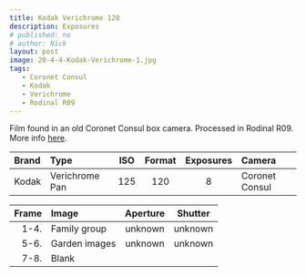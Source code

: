 ```yaml
---
title: Kodak Verichrome 120
description: Exposures
# published: no
# author: Nick
layout: post
image: 20-4-4-Kodak-Verichrome-1.jpg
tags:
   - Coronet Consul
   - Kodak
   - Verichrome
   - Rodinal R09
---
```

Film found in an old Coronet Consul box camera. Processed in Rodinal R09. More info [here](/2020/04/11/lost-and-found). 

Brand|Type|ISO|Format|Exposures|Camera
:----|:---|:-:|:----:|:-------:|:-----
Kodak|Verichrome Pan|125|120|8|Coronet Consul

Frame|Image|Aperture|Shutter
--:|:----|:---:|:----:
1-4.|Family group|unknown|unknown
5-6.|Garden images|unknown|unknown
7-8.|Blank||
